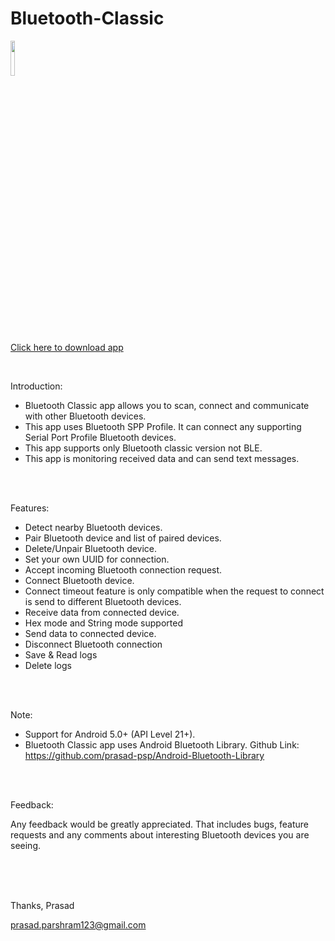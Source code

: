 # Bluetooth-Classic

<p align="start">
<img src="https://cdn.rawgit.com/steverichey/google-play-badge-svg/master/img/fr_get.svg" width="12%">
</p>

[Click here to download app](https://play.google.com/store/apps/details?id=com.psp.bluetoothclassic)

<br/>

Introduction:

- Bluetooth Classic app allows you to scan, connect and communicate with other Bluetooth devices.
- This app uses Bluetooth SPP Profile. It can connect any supporting Serial Port Profile Bluetooth devices.
- This app supports only Bluetooth classic version not BLE.
- This app is monitoring received data and can send text messages.

<br/>
<br/>

Features:

- Detect nearby Bluetooth devices.
- Pair Bluetooth device and list of paired devices.
- Delete/Unpair Bluetooth device.
- Set your own UUID for connection.
- Accept incoming Bluetooth connection request.
- Connect Bluetooth device.
- Connect timeout feature is only compatible when the request to connect is send to different
Bluetooth devices.
- Receive data from connected device.
- Hex mode and String mode supported
- Send data to connected device.
- Disconnect Bluetooth connection
- Save & Read logs
- Delete logs

<br/>
<br/>

Note:

- Support for Android 5.0+ (API Level 21+).
- Bluetooth Classic app uses Android Bluetooth Library.
Github Link: https://github.com/prasad-psp/Android-Bluetooth-Library

<br/>
<br/>

Feedback:

Any feedback would be greatly appreciated. That includes bugs, feature requests and any comments about interesting Bluetooth devices you are seeing.

<br/>
<br/>
<br/>

Thanks, 
Prasad

prasad.parshram123@gmail.com
